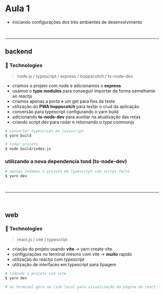 <h1> Aula 1 </h1>

* iniciando configurações dos três ambientes de desenvolvimento


<br />

---
## backend


### :rocket: Technologies 
> node.js / typescript / express / hoppscotch / ts-node-dev

- criamos o projeto com node e adicionamos o **express**
- usamos o <strong>type modules</strong> para conseguir importar de forma semelhante ao reactjs
- criamos apenas a porta e um get para fins de teste
- utilização do **PWA hoppscotch** para testar o crud da aplicação
- conversão para typescript configurando o yarn build
- adicionando **ts-node-dev** para auxiliar na atualização das rotas
- criando script dev para rodar e retornando o type commonjs

```bash
# converter typescript em javascript
$ yarn build

# rodar projeto
$ node build/index.js
```

### utilizando a nova dependencia tsnd (ts-node-dev)
```bash
# apenas rodamos o projeto em typescript com script feito
$ yarn dev
```

<br />

---

<br />

## web

### :rocket: Technologies 
> react.js / vite / typescript

- criação do projeto usando **vite** -> yarn create vite
- configurações no terminal mesmo com vite -> **_muito_** rapido
- utilização do reactjs com typescript
- utilização de interfaces em typescript para tipagem

```bash
# rodando o projeto com vite
$ yarn dev

# no terminal gera um link local para visualização da página do react
```